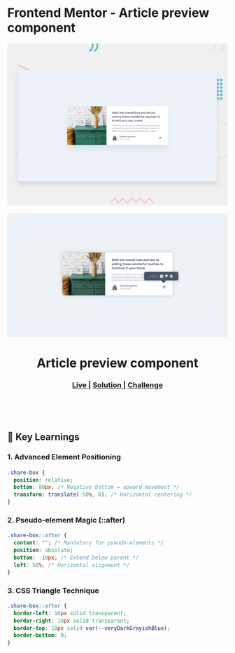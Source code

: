 # Frontend Mentor - Article preview component

![Design preview for the Article preview component coding challenge](./design/desktop-preview.jpg)

<img src="https://github.com/catherineisonline/article-preview-component-frontendmentor/blob/main/images/project-preview.png?raw=true"></img>


<h1 align="center">Article preview component</h1>

<div align="center">
  <h3>
    <a href="" color="white">
      Live
    </a>
    <span> | </span>
    <a href="">
      Solution
    </a>
   <span> | </span>
    <a href="https://www.frontendmentor.io/challenges/article-preview-component-dYBN_pYFT">
      Challenge
    </a>
  </h3>
</div>

<br>
<br>
<br>

## 🧠 Key Learnings

### 1. Advanced Element Positioning
```css
.share-box {
  position: relative;
  bottom: 80px; /* Negative bottom = upward movement */
  transform: translate(-50%, 0); /* Horizontal centering */
}

```

### 2. Pseudo-element Magic (::after)

```css
.share-box::after {
  content: ""; /* Mandatory for pseudo-elements */
  position: absolute;
  bottom: -10px; /* Extend below parent */
  left: 50%; /* Horizontal alignment */
}

```

### 3. CSS Triangle Technique

```css
.share-box::after {
  border-left: 10px solid transparent;
  border-right: 10px solid transparent;
  border-top: 10px solid var(--veryDarkGrayishBlue);
  border-bottom: 0;
}

```
